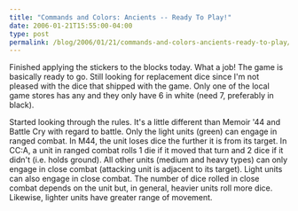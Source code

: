```yaml
---
title: "Commands and Colors: Ancients -- Ready To Play!"
date: 2006-01-21T15:55:00-04:00
type: post
permalink: /blog/2006/01/21/commands-and-colors-ancients-ready-to-play/
---
```

Finished applying the stickers to the blocks today. What a job! The game is basically ready to go. Still looking for replacement dice since I'm not pleased with the dice that shipped with the game. Only one of the local game stores has any and they only have 6 in white (need 7, preferably in black). 

Started looking through the rules. It's a little different than Memoir '44 and Battle Cry with regard to battle. Only the light units (green) can engage in ranged combat. In M44, the unit loses dice the further it is from its target. In CC:A, a unit in ranged combat rolls 1 die if it moved that turn and 2 dice if it didn't (i.e. holds ground). All other units (medium and heavy types) can only engage in close combat (attacking unit is adjacent to its target). Light units can also engage in close combat. The number of dice rolled in close combat depends on the unit but, in general, heavier units roll more dice. Likewise, lighter units have greater range of movement.
